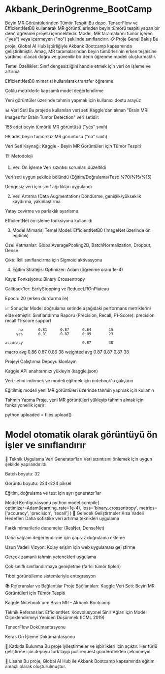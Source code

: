 # Akbank_DerinOgrenme_BootCamp
Beyin MR Görüntülerinden Tümör Tespiti
Bu depo, TensorFlow ve EfficientNetB0 kullanarak MR görüntülerinden beyin tümörü tespiti yapan bir derin öğrenme projesi içermektedir. Model, MR taramalarını tümör içeren ("yes") veya içermeyen ("no") şeklinde sınıflandırır.
📋 Proje Genel Bakış
Bu proje, Global AI Hub işbirliğiyle Akbank Bootcamp kapsamında geliştirilmiştir. Amaç, MR taramalarından beyin tümörlerinin erken teşhisine yardımcı olacak doğru ve güvenilir bir derin öğrenme modeli oluşturmaktır.

Temel Özellikler:
Sınıf dengesizliğini handle etmek için veri ön işleme ve artırma

EfficientNetB0 mimarisi kullanılarak transfer öğrenme

Çoklu metriklerle kapsamlı model değerlendirme

Yeni görüntüler üzerinde tahmin yapmak için kullanıcı dostu arayüz

📊 Veri Seti
Bu projede kullanılan veri seti Kaggle'dan alınan "Brain MRI Images for Brain Tumor Detection" veri setidir:

155 adet beyin tümörlü MR görüntüsü ("yes" sınıfı)

98 adet beyin tümörsüz MR görüntüsü ("no" sınıfı)

Veri Seti Kaynağı: Kaggle - Beyin MR Görüntüleri için Tümör Tespiti

🏗️ Metodoloji
1. Veri Ön İşleme
Veri sızıntısı sorunları düzeltildi

Veri seti uygun şekilde bölündü (Eğitim/Doğrulama/Test: %70/%15/%15)

Dengesiz veri için sınıf ağırlıkları uygulandı

2. Veri Artırma (Data Augmentation)
Döndürme, genişlik/yükseklik kaydırma, yakınlaştırma

Yatay çevirme ve parlaklık ayarlama

EfficientNet ön işleme fonksiyonu kullanıldı

3. Model Mimarisi
Temel Model: EfficientNetB0 (ImageNet üzerinde ön eğitimli)

Özel Katmanlar: GlobalAveragePooling2D, BatchNormalization, Dropout, Dense

Çıktı: İkili sınıflandırma için Sigmoid aktivasyonu

4. Eğitim Stratejisi
Optimizer: Adam (öğrenme oranı 1e-4)

Kayıp Fonksiyonu: Binary Crossentropy

Callback'ler: EarlyStopping ve ReduceLROnPlateau

Epoch: 20 (erken durdurma ile)

📈 Sonuçlar
Model doğrulama setinde aşağıdaki performans metriklerini elde etmiştir:
Sınıflandırma Raporu (Precision, Recall, F1-Score):
              precision    recall  f1-score   support

          no       0.81      0.87      0.84        15
         yes       0.91      0.87      0.89        23

    accuracy                           0.87        38
   macro avg       0.86      0.87      0.86        38
weighted avg       0.87      0.87      0.87        38

Projeyi Çalıştırma
Depoyu klonlayın

Kaggle API anahtarınızı yükleyin (kaggle.json)

Veri setini indirmek ve modeli eğitmek için notebook'u çalıştırın

Eğitilmiş modeli yeni MR görüntüleri üzerinde tahmin yapmak için kullanın

Tahmin Yapma
Proje, yeni MR görüntüleri yükleyip tahmin almak için fonksiyonellik içerir:

python
uploaded = files.upload()

# Model otomatik olarak görüntüyü ön işler ve sınıflandırır
🔧 Teknik Uygulama
Veri Generator'ları
Veri sızıntısını önlemek için uygun şekilde yapılandırıldı

Batch boyutu: 32

Görüntü boyutu: 224×224 piksel

Eğitim, doğrulama ve test için ayrı generator'lar

Model Konfigürasyonu
python
model.compile(
    optimizer=Adam(learning_rate=1e-4),
    loss='binary_crossentropy',
    metrics=['accuracy', 'precision', 'recall']
)
🎯 Gelecek Geliştirmeler
Kısa Vadeli Hedefler:
Daha sofistike veri artırma teknikleri uygulama

Farklı mimarilerle denemeler (ResNet, DenseNet)

Daha sağlam değerlendirme için çapraz doğrulama ekleme

Uzun Vadeli Vizyon:
Kolay erişim için web uygulaması geliştirme

Gerçek zamanlı tahmin yetenekleri uygulama

Çok sınıflı sınıflandırmaya genişletme (farklı tümör tipleri)

Tıbbi görüntüleme sistemleriyle entegrasyon

📚 Referanslar ve Bağlantılar
Proje Bağlantıları:
Kaggle Veri Seti: Beyin MR Görüntüleri için Tümör Tespiti

Kaggle Notebook'um: Brain MR - Akbank Bootcamp

Teknik Referanslar:
EfficientNet: Konvolüsyonel Sinir Ağları için Model Ölçeklendirmeyi Yeniden Düşünmek (ICML 2019)

TensorFlow Dokümantasyonu

Keras Ön İşleme Dokümantasyonu

🤝 Katkıda Bulunma
Bu proje iyileştirmeler ve işbirlikleri için açıktır. Her türlü geliştirme için depoyu fork'layıp pull request göndermekten çekinmeyin.

📄 Lisans
Bu proje, Global AI Hub ile Akbank Bootcamp kapsamında eğitim amaçlı olarak oluşturulmuştur.

